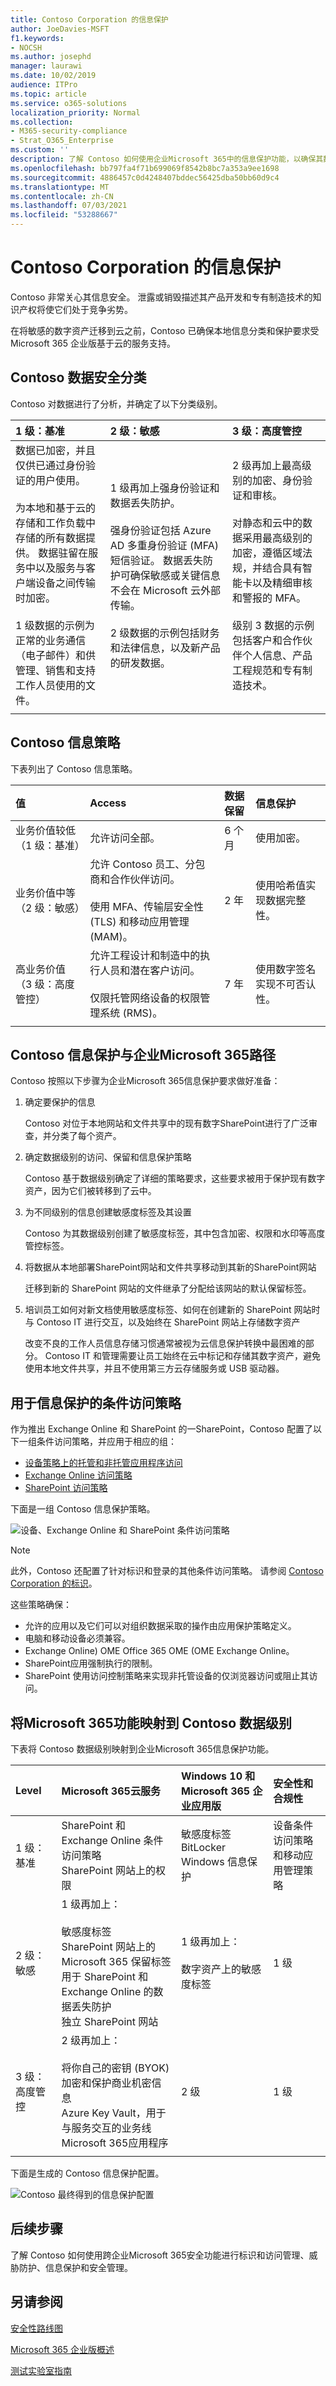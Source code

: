 ```yaml
---
title: Contoso Corporation 的信息保护
author: JoeDavies-MSFT
f1.keywords:
- NOCSH
ms.author: josephd
manager: laurawi
ms.date: 10/02/2019
audience: ITPro
ms.topic: article
ms.service: o365-solutions
localization_priority: Normal
ms.collection:
- M365-security-compliance
- Strat_O365_Enterprise
ms.custom: ''
description: 了解 Contoso 如何使用企业Microsoft 365中的信息保护功能，以确保其数字资产在云中的安全。
ms.openlocfilehash: bb797fa4f71b699069f8542b8bc7a353a9ee1698
ms.sourcegitcommit: 4886457c0d4248407bddec56425dba50bb60d9c4
ms.translationtype: MT
ms.contentlocale: zh-CN
ms.lasthandoff: 07/03/2021
ms.locfileid: "53288667"
---
```

# <a name="information-protection-for-the-contoso-corporation"></a>Contoso Corporation 的信息保护

Contoso 非常关心其信息安全。 泄露或销毁描述其产品开发和专有制造技术的知识产权将使它们处于竞争劣势。

在将敏感的数字资产迁移到云之前，Contoso 已确保本地信息分类和保护要求受 Microsoft 365 企业版基于云的服务支持。

## <a name="contoso-data-security-classification"></a>Contoso 数据安全分类

Contoso 对数据进行了分析，并确定了以下分类级别。

| 1 级：基准 | 2 级：敏感 | 3 级：高度管控 |
|:-------|:-----|:-----|
| 数据已加密，并且仅供已通过身份验证的用户使用。<BR> <BR> 为本地和基于云的存储和工作负载中存储的所有数据提供。 数据驻留在服务中以及服务与客户端设备之间传输时加密。 <BR><BR>1 级数据的示例为正常的业务通信（电子邮件）和供管理、销售和支持工作人员使用的文件。 | 1 级再加上强身份验证和数据丢失防护。<BR> <BR> 强身份验证包括 Azure AD 多重身份验证 (MFA) 短信验证。 数据丢失防护可确保敏感或关键信息不会在 Microsoft 云外部传输。<BR><BR>2 级数据的示例包括财务和法律信息，以及新产品的研发数据。 | 2 级再加上最高级别的加密、身份验证和审核。<BR><BR>对静态和云中的数据采用最高级别的加密，遵循区域法规，并结合具有智能卡以及精细审核和警报的 MFA。<BR> <BR>级别 3 数据的示例包括客户和合作伙伴个人信息、产品工程规范和专有制造技术。  |
||||

## <a name="contoso-information-policies"></a>Contoso 信息策略
下表列出了 Contoso 信息策略。


| 值 | Access | 数据保留 | 信息保护 |
|:-------|:-----|:-----|:-----|
| 业务价值较低（1 级：基准） | 允许访问全部。  | 6 个月 | 使用加密。 |
| 业务价值中等（2 级：敏感） | 允许 Contoso 员工、分包商和合作伙伴访问。 <BR><BR> 使用 MFA、传输层安全性 (TLS) 和移动应用管理 (MAM)。 | 2 年  | 使用哈希值实现数据完整性。  |
| 高业务价值（3 级：高度管控） | 允许工程设计和制造中的执行人员和潜在客户访问。 <BR> <BR> 仅限托管网络设备的权限管理系统 (RMS)。  | 7 年  | 使用数字签名实现不可否认性。  |
|||||

## <a name="the-contoso-path-to-information-protection-with-microsoft-365-for-enterprise"></a>Contoso 信息保护与企业Microsoft 365路径

Contoso 按照以下步骤为企业Microsoft 365信息保护要求做好准备：

1. 确定要保护的信息

   Contoso 对位于本地网站和文件共享中的现有数字SharePoint进行了广泛审查，并分类了每个资产。

2. 确定数据级别的访问、保留和信息保护策略

   Contoso 基于数据级别确定了详细的策略要求，这些要求被用于保护现有数字资产，因为它们被转移到了云中。

3. 为不同级别的信息创建敏感度标签及其设置

   Contoso 为其数据级别创建了敏感度标签，其中包含加密、权限和水印等高度管控标签。

4. 将数据从本地部署SharePoint网站和文件共享移动到其新的SharePoint网站

    迁移到新的 SharePoint 网站的文件继承了分配给该网站的默认保留标签。

5. 培训员工如何对新文档使用敏感度标签、如何在创建新的 SharePoint 网站时与 Contoso IT 进行交互，以及始终在 SharePoint 网站上存储数字资产

    改变不良的工作人员信息存储习惯通常被视为云信息保护转换中最困难的部分。 Contoso IT 和管理需要让员工始终在云中标记和存储其数字资产，避免使用本地文件共享，并且不使用第三方云存储服务或 USB 驱动器。

## <a name="conditional-access-policies-for-information-protection"></a>用于信息保护的条件访问策略

作为推出 Exchange Online 和 SharePoint 的一SharePoint，Contoso 配置了以下一组条件访问策略，并应用于相应的组：

- [设备策略上的托管和非托管应用程序访问](../security/office-365-security/identity-access-policies.md)
- [Exchange Online 访问策略](../security/office-365-security/secure-email-recommended-policies.md)
- [SharePoint 访问策略](../security/office-365-security/sharepoint-file-access-policies.md)

下面是一组 Contoso 信息保护策略。

![设备、Exchange Online 和 SharePoint 条件访问策略](../media/contoso-info-protect/contoso-info-protect-fig1.png)

>[!Note]
>此外，Contoso 还配置了针对标识和登录的其他条件访问策略。 请参阅 [Contoso Corporation 的标识](contoso-identity.md#conditional-access-policies-for-identity-and-device-access)。
>

这些策略确保：

- 允许的应用以及它们可以对组织数据采取的操作由应用保护策略定义。
- 电脑和移动设备必须兼容。
- Exchange Online) OME Office 365 OME (OME Exchange Online。
- SharePoint应用强制执行的限制。
- SharePoint 使用访问控制策略来实现非托管设备的仅浏览器访问或阻止其访问。

## <a name="mapping-microsoft-365-for-enterprise-features-to-contoso-data-levels"></a>将Microsoft 365功能映射到 Contoso 数据级别

下表将 Contoso 数据级别映射到企业Microsoft 365信息保护功能。

| Level | Microsoft 365云服务 | Windows 10 和 Microsoft 365 企业应用版 | 安全性和合规性 |
|:-------|:-----|:-----|:-----|
| 1 级：基准  | SharePoint 和 Exchange Online 条件访问策略 <BR> SharePoint 网站上的权限 | 敏感度标签 <BR> BitLocker <BR> Windows 信息保护 | 设备条件访问策略和移动应用管理策略 |
| 2 级：敏感 | 1 级再加上： <BR> <BR> 敏感度标签 <BR> SharePoint 网站上的 Microsoft 365 保留标签 <BR> 用于 SharePoint 和 Exchange Online 的数据丢失防护 <BR> 独立 SharePoint 网站  | 1 级再加上： <BR> <BR> 数字资产上的敏感度标签  | 1 级 |
| 3 级：高度管控 | 2 级再加上： <BR><BR> 将你自己的密钥 (BYOK) 加密和保护商业机密信息 <BR> Azure Key Vault，用于与服务交互的业务线Microsoft 365应用程序 | 2 级 | 1 级 |
|||||

下面是生成的 Contoso 信息保护配置。

![Contoso 最终得到的信息保护配置](../media/contoso-info-protect/contoso-info-protect-fig2.png)

## <a name="next-step"></a>后续步骤

了解 Contoso 如何使用[](contoso-security-summary.md)跨企业Microsoft 365安全功能进行标识和访问管理、威胁防护、信息保护和安全管理。

## <a name="see-also"></a>另请参阅

[安全性路线图](../security/office-365-security/security-roadmap.md)

[Microsoft 365 企业版概述](microsoft-365-overview.md)

[测试实验室指南](m365-enterprise-test-lab-guides.md)